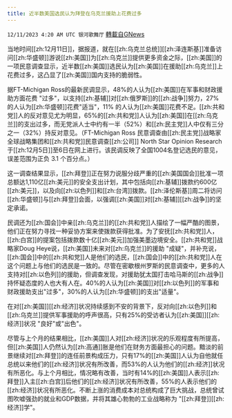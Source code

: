 ```yaml
---
title: 近半数美国选民认为拜登在乌克兰援助上花费过多
---
```

`12/11/2023 4:20 AM UTC 银河歌舞厅` [轉載自GNews](https://gnews.org/articles/2094832)

当地时间[[zh:12月11日]]，据报道，就在[[zh:乌克兰总统]][[zh:泽连斯基]]准备访问[[zh:华盛顿]]游说[[zh:美国]]为[[zh:乌克兰]]提供更多资金之际，[[zh:美国]]的一项民意调查显示，近半数[[zh:美国]]选民认为[[zh:美国]]在援助[[zh:乌克兰]]上花费过多，这凸显了[[zh:美国]]国内支持的脆弱性。

据FT-Michigan Ross的最新民调显示，48%的人认为[[zh:美国]]在军事和财政援助方面花费 "过多"，以支持[[zh:基辅]]对[[zh:俄罗斯]]的[[zh:战争]]努力，27% 的人认为[[zh:华盛顿]]花费"适当"，11% 的人认为[[zh:美国]]花费不足。[[zh:共和党]]人的反对意见尤为明显，65%的[[zh:共和党]]人认为[[zh:美国]]在[[zh:乌克兰]]的支出过多，而无党派人士中约有一半（52%）和[[zh:民主党]]人中仅有三分之一（32%）持反对意见。（FT-Michigan Ross 民意调查由[[zh:民主党]]战略家全球战略集团和[[zh:共和党]]民意调查[[zh:公司]] North Star Opinion Research 于[[zh:12月5日]]至6日在网上进行。该民调反映了全国1004名登记选民的意见，误差范围为正负 3.1 个百分点。）

这一调查结果显示，[[zh:拜登]]正在努力说服分歧严重的[[zh:美国国会]]批准一项总额达1,110亿[[zh:美元]]的安全支出计划，其中包括向[[zh:基辅]]拨款约600亿[[zh:美元]]，以及向[[zh:以色列]]和[[zh:台湾]]拨款。[[zh:泽伦斯基]]周二将访问[[zh:华盛顿]]与[[zh:拜登]]会面，以强调[[zh:美国]]对[[zh:基辅]][[zh:战争]]的坚定承诺。



民调还为[[zh:国会]]中亲[[zh:乌克兰]]的[[zh:共和党]]人描绘了一幅严酷的图景，他们正在努力寻找一种妥协方案来使拨款获得批准。为了安抚[[zh:共和党]]人，[[zh:白宫]]的提案包括拨款数十亿[[zh:美元]]加强美墨边境安全。[[zh:共和党]]战略家Doug Heye说，[[zh:美国]]未来对[[zh:乌克兰]]的援助 "成疑"，并补充说，[[zh:国会]]中的[[zh:共和党]]人是他们的选民，[[zh:国会]]中的[[zh:共和党]]人在这个问题上与他们的选民是一致的。尽管在密歇根州罗斯的民意调查中，更多的人支持对[[zh:以色列]]的援助，但调查发现，对援助犹太国打击哈马斯的[[zh:战争]]持怀疑态度的人也大有人在。40%的人认为[[zh:美国]]对[[zh:以色列]]的军事和财政援助支出"过多"，30%的人认为[[zh:华盛顿]]的支出"适量"。

在对[[zh:美国]][[zh:经济]]状况持续感到不安的背景下，反对向[[zh:以色列]]和[[zh:乌克兰]]提供军事援助的呼声很高，只有25%的受访者认为[[zh:美国]][[zh:经济]]状况 "良好"或"出色"。



尽管与上个月的结果相比，[[zh:美国]]人对[[zh:经济]]状况的乐观程度有所提高，但[[zh:美国]]人仍然认为[[zh:高通]]胀是他们在财务方面最担心的问题。黯淡的前景继续对[[zh:拜登]]的连任前景构成压力，只有17%的[[zh:美国]]人认为自他就任总统以来他们的[[zh:经济]]状况有所改善，而53%的人认为他们的[[zh:经济]]状况有所恶化。与上个月相比，情况略有改善，当时有14%的[[zh:美国]]人表示[[zh:拜登]]入主[[zh:白宫]]后他们的[[zh:经济]]状况有所改善，55%的人表示他们的[[zh:经济]]状况有所恶化。不断上涨的消费成本对总统构成了巨大挑战，总统曾试图吹嘘强劲的就业和GDP数据，并将其雄心勃勃的工业战略称为 "[[zh:拜登]][[zh:经济]]学"。

